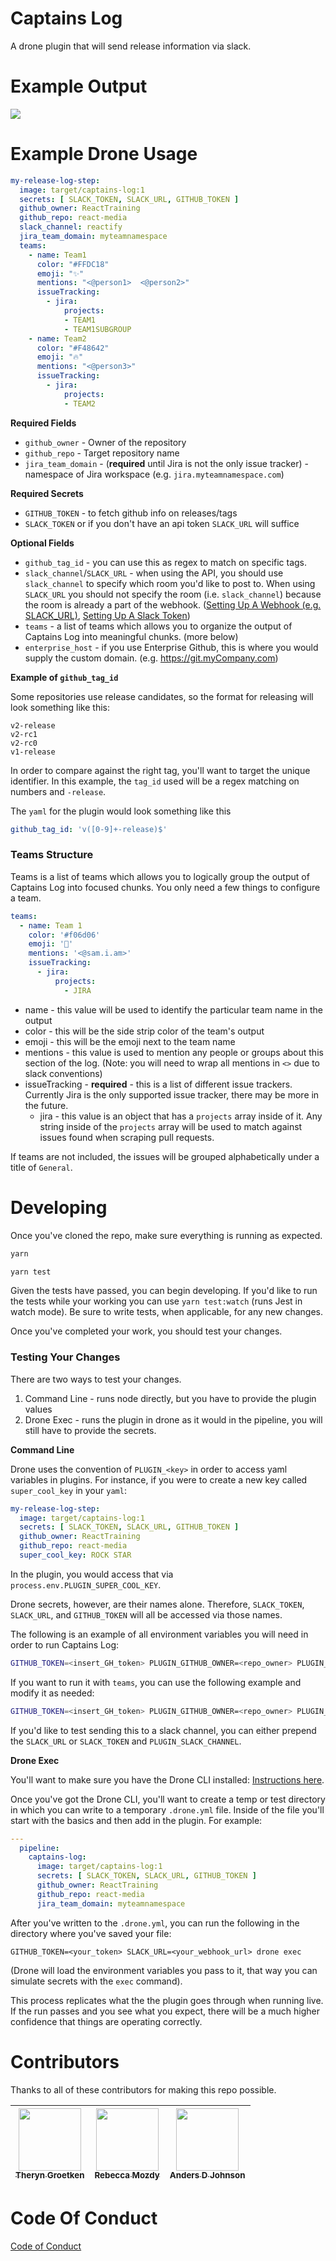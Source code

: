 # Captains Log

A drone plugin that will send release information via slack.

# Example Output

![ ](./static/example-output.png)

# Example Drone Usage

```yaml
my-release-log-step:
  image: target/captains-log:1
  secrets: [ SLACK_TOKEN, SLACK_URL, GITHUB_TOKEN ]
  github_owner: ReactTraining
  github_repo: react-media
  slack_channel: reactify
  jira_team_domain: myteamnamespace
  teams:
    - name: Team1
      color: "#FFDC18"
      emoji: "✨"
      mentions: "<@person1>  <@person2>"
      issueTracking:
        - jira:
            projects:
            - TEAM1
            - TEAM1SUBGROUP
    - name: Team2
      color: "#F48642"
      emoji: "🔥"
      mentions: "<@person3>"
      issueTracking:
        - jira:
            projects:
            - TEAM2
```

**Required Fields**

- `github_owner` - Owner of the repository
- `github_repo` - Target repository name
- `jira_team_domain` - (**required** until Jira is not the only issue tracker) - namespace of Jira workspace (e.g. `jira.myteamnamespace.com`)

**Required Secrets**

- `GITHUB_TOKEN` - to fetch github info on releases/tags
- `SLACK_TOKEN` or if you don't have an api token `SLACK_URL` will suffice

**Optional Fields**

- `github_tag_id` - you can use this as regex to match on specific tags.
- `slack_channel`/`SLACK_URL` - when using the API, you should use `slack_channel` to specify which room you'd like to post to. When using `SLACK_URL` you should not specify the room (i.e. `slack_channel`) because the room is already a part of the webhook. ([Setting Up A Webhook (e.g. SLACK_URL)](https://api.slack.com/incoming-webhooks), [Setting Up A Slack Token](https://api.slack.com/docs/token-types#verification))
- `teams` - a list of teams which allows you to organize the output of Captains Log into meaningful chunks. (more below)
- `enterprise_host` - if you use Enterprise Github, this is where you would supply the custom domain. (e.g. https://git.myCompany.com)

**Example of `github_tag_id`**

Some repositories use release candidates, so the format for releasing will look something like this:

```
v2-release
v2-rc1
v2-rc0
v1-release
```

In order to compare against the right tag, you'll want to target the unique identifier. In this example, the `tag_id` used will be a regex matching on numbers and `-release`.

The `yaml` for the plugin would look something like this

```yaml
github_tag_id: 'v([0-9]+-release)$'
```

### Teams Structure

Teams is a list of teams which allows you to logically group the output of Captains Log into focused chunks. You only need a few things to configure a team.

```yaml
teams:
  - name: Team 1
    color: '#f06d06'
    emoji: '🐶'
    mentions: '<@sam.i.am>'
    issueTracking:
      - jira:
          projects:
            - JIRA
```

- name - this value will be used to identify the particular team name in the output
- color - this will be the side strip color of the team's output
- emoji - this will be the emoji next to the team name
- mentions - this value is used to mention any people or groups about this section of the log. (Note: you will need to wrap all mentions in `<>` due to slack conventions)
- issueTracking - **required** - this is a list of different issue trackers. Currently Jira is the only supported issue tracker, there may be more in the future.
  - jira - this value is an object that has a `projects` array inside of it. Any string inside of the `projects` array will be used to match against issues found when scraping pull requests.

If teams are not included, the issues will be grouped alphabetically under a title of `General`.

# Developing

Once you've cloned the repo, make sure everything is running as expected.

```bash
yarn

yarn test
```

Given the tests have passed, you can begin developing. If you'd like to run the tests while your working you can use `yarn test:watch` (runs Jest in watch mode). Be sure to write tests, when applicable, for any new changes.

Once you've completed your work, you should test your changes.

### Testing Your Changes

There are two ways to test your changes.

1.  Command Line - runs node directly, but you have to provide the plugin values
2.  Drone Exec - runs the plugin in drone as it would in the pipeline, you will still have to provide the secrets.

**Command Line**

Drone uses the convention of `PLUGIN_<key>` in order to access yaml variables in plugins. For instance, if you were to create a new key called `super_cool_key` in your `yaml`:

```yaml
my-release-log-step:
  image: target/captains-log:1
  secrets: [ SLACK_TOKEN, SLACK_URL, GITHUB_TOKEN ]
  github_owner: ReactTraining
  github_repo: react-media
  super_cool_key: ROCK STAR
```

In the plugin, you would access that via `process.env.PLUGIN_SUPER_COOL_KEY`.

Drone secrets, however, are their names alone. Therefore, `SLACK_TOKEN`, `SLACK_URL`, and `GITHUB_TOKEN` will all be accessed via those names.

The following is an example of all environment variables you will need in order to run Captains Log:

```bash
GITHUB_TOKEN=<insert_GH_token> PLUGIN_GITHUB_OWNER=<repo_owner> PLUGIN_GITHUB_REPO=<your_repo> PLUGIN_JIRA_TEAM_DOMAIN=<your_namespace> node index.js
```

If you want to run it with `teams`, you can use the following example and modify it as needed:

```bash
GITHUB_TOKEN=<insert_GH_token> PLUGIN_GITHUB_OWNER=<repo_owner> PLUGIN_GITHUB_REPO=<your_repo> PLUGIN_JIRA_TEAM_DOMAIN=<your_namespace> PLUGIN_GITHUB_TAG_ID='v([0-9]+-release)$' PLUGIN_TEAMS="[{\"name\":\"MY_TEAM\",\"color\":\"#FFDC18\",\"emoji\":\"<2728>\",\"mentions\":\"@person1  @person2\",\"issueTracking\":{\"jira\":{\"projects\":[\"DISCO\",\"SUPER\"]}}}]"
```

If you'd like to test sending this to a slack channel, you can either prepend the `SLACK_URL` or `SLACK_TOKEN` and `PLUGIN_SLACK_CHANNEL`.

**Drone Exec**

You'll want to make sure you have the Drone CLI installed: [Instructions here](http://docs.drone.io/cli-installation/).

Once you've got the Drone CLI, you'll want to create a temp or test directory in which you can write to a temporary `.drone.yml` file. Inside of the file you'll start with the basics and then add in the plugin. For example:

```yaml
---
  pipeline:
    captains-log:
      image: target/captains-log:1
      secrets: [ SLACK_TOKEN, SLACK_URL, GITHUB_TOKEN ]
      github_owner: ReactTraining
      github_repo: react-media
      jira_team_domain: myteamnamespace
```

After you've written to the `.drone.yml`, you can run the following in the directory where you've saved your file:

`GITHUB_TOKEN=<your_token> SLACK_URL=<your_webhook_url> drone exec`

(Drone will load the environment variables you pass to it, that way you can simulate secrets with the `exec` command).

This process replicates what the the plugin goes through when running live. If the run passes and you see what you expect, there will be a much higher confidence that things are operating correctly.

# Contributors

Thanks to all of these contributors for making this repo possible.

| [<img src="https://avatars2.githubusercontent.com/u/8508556?s=460&v=4" width="100px;"/><br /><sub><b>Theryn Groetken</b></sub>](https://github.com/therynamo) | [<img src="https://avatars1.githubusercontent.com/u/11198076?s=460&v=4" width="100px;"/><br /><sub><b>Rebecca Mozdy</b></sub>](https://github.com/remoz) | [<img src="https://avatars0.githubusercontent.com/u/615381?s=460&v=4" width="100px;"/><br /><sub><b>Anders D Johnson</b></sub>](https://github.com/AndersDJohnson) |
| :-----------------------------------------------------------------------------------------------------------------------------------------------------------: | :------------------------------------------------------------------------------------------------------------------------------------------------------: | :----------------------------------------------------------------------------------------------------------------------------------------------------------------: |


# Code Of Conduct

[Code of Conduct](./CODE_OF_CONDUCT.md)
